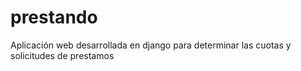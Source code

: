prestando
=========

Aplicación web desarrollada en django para determinar las cuotas y solicitudes de prestamos
